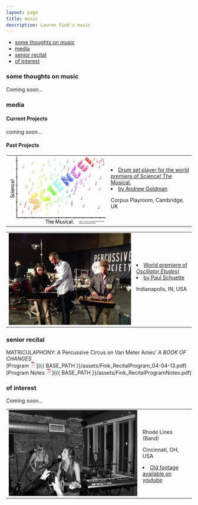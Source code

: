 ```yaml
---
layout: page
title: music
description: Lauren Fink's music
---
```


<div class="navbar">
    <div class="navbar-inner">
        <ul class="nav">
            <li><a href="#philosophy">some thoughts on music</a></li>
            <li><a href="#audio">media</a></li>
	    <li><a href="#recital">senior recital</a></li>
            <li><a href="#others">of interest</a></li>
        </ul>
    </div>
</div>


### <a name="philosophy"></a>some thoughts on music
Coming soon...

### <a name="audio"></a>media

#### Current Projects
coming soon...

#### Past Projects 

<table class="wide">
<tr>
  <td class="left">
    <a href="pages/publpics/sciMus2.html">
      <img src="assets/publpics/sciMus2.png" alt="Science! The Musical. graph" title="Science! The Musical. graph"/>
  <td class="right">
    <li><a href="http://www.mus.cam.ac.uk/news/feature-pieces/science-the-musical">Drum set player for the world premiere of Science! The Musical.</a></li>
    <li><a href="http://heymancenter.org/people/andrew-goldman/">by Andrew Goldman</a></li>
    <p>Corpus Playroom, Cambridge, UK</p>
  </td>
<tr>


<table class="wide">
<tr>
  <td class="left">
    <a href="pages/publpics/osc2.html">
      <img src="assets/publpics/osc2.png" alt="Prepping for performance of Oscillator Etudes" title="Prepping for performance of Oscillator Etudes"/>
  <td class="right">
    <li><a href="http://www.paulschuette.com/music/">World premiere of <i>Oscillator Etudes</i>(</a></li>
    <li><a href="http://www.paulschuette.com/">by Paul Schuette</a></li>
		<p>Indianapolis, IN, USA</p>
  </td>
<tr>


<table class="wide">
<tr>
  <td class="left">
    <a href="pages/publpics/rhodeLines.html">
      <img src="assets/publpics/rhodeLines.png" alt="Playing a show" title="Playing a show"/>
  <td class="right">
    <p>Rhode Lines (Band)</p>
    <p>Cincinnati, OH, USA</p> 
    <li><a href="https://www.youtube.com/watch?v=zS67TM2L1KE">Old footage available on youtube</a></li>
  </td>
<tr>

### <a name="recital"></a>senior recital
MATRICULAPHONY: A Percussive Circus on Van Meter Ames' *A BOOK OF CHANGES*  
[Program ![Program as pdf](icons16/pdf-icon.png)]({{ BASE_PATH }}/assets/Fink_RecitalProgram_04-04-13.pdf)   
[Program Notes ![Notes as pdf](icons16/pdf-icon.png)]({{ BASE_PATH }}/assets/Fink_RecitalProgramNotes.pdf) 


### <a name="others"></a>of interest
Coming soon...

